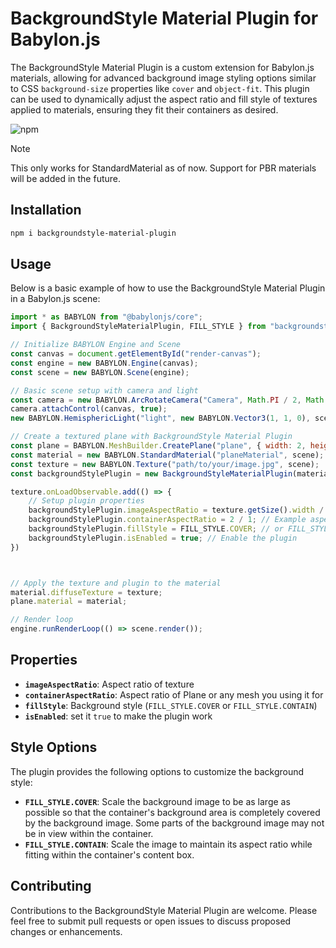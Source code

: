 # BackgroundStyle Material Plugin for Babylon.js

The BackgroundStyle Material Plugin is a custom extension for Babylon.js materials, allowing for advanced background image styling options similar to CSS `background-size` properties like `cover` and `object-fit`. This plugin can be used to dynamically adjust the aspect ratio and fill style of textures applied to materials, ensuring they fit their containers as desired.

![npm](https://img.shields.io/npm/v/backgroundstyle-material-plugin.svg?style=flat-square)

> [!NOTE]
> This only works for StandardMaterial as of now. Support for PBR materials will be added in the future.

## Installation

```bash
npm i backgroundstyle-material-plugin
```

## Usage

Below is a basic example of how to use the BackgroundStyle Material Plugin in a Babylon.js scene:

```javascript
import * as BABYLON from "@babylonjs/core";
import { BackgroundStyleMaterialPlugin, FILL_STYLE } from "backgroundstyle-material-plugin";

// Initialize BABYLON Engine and Scene
const canvas = document.getElementById("render-canvas");
const engine = new BABYLON.Engine(canvas);
const scene = new BABYLON.Scene(engine);

// Basic scene setup with camera and light
const camera = new BABYLON.ArcRotateCamera("Camera", Math.PI / 2, Math.PI / 2, 2, new BABYLON.Vector3(0,0,5), scene);
camera.attachControl(canvas, true);
new BABYLON.HemisphericLight("light", new BABYLON.Vector3(1, 1, 0), scene);

// Create a textured plane with BackgroundStyle Material Plugin
const plane = BABYLON.MeshBuilder.CreatePlane("plane", { width: 2, height: 1 }, scene);
const material = new BABYLON.StandardMaterial("planeMaterial", scene);
const texture = new BABYLON.Texture("path/to/your/image.jpg", scene);
const backgroundStylePlugin = new BackgroundStyleMaterialPlugin(material);

texture.onLoadObservable.add(() => {
    // Setup plugin properties
    backgroundStylePlugin.imageAspectRatio = texture.getSize().width / texture.getSize().height;
    backgroundStylePlugin.containerAspectRatio = 2 / 1; // Example aspect ratio of the plane
    backgroundStylePlugin.fillStyle = FILL_STYLE.COVER; // or FILL_STYLE.CONTAIN
    backgroundStylePlugin.isEnabled = true; // Enable the plugin
})



// Apply the texture and plugin to the material
material.diffuseTexture = texture;
plane.material = material;

// Render loop
engine.runRenderLoop(() => scene.render());
```

## Properties
- **`imageAspectRatio`**: Aspect ratio of texture
- **`containerAspectRatio`**: Aspect ratio of Plane or any mesh you using it for
- **`fillStyle`**: Background style (`FILL_STYLE.COVER` or `FILL_STYLE.CONTAIN`)
- **`isEnabled`**: set it `true` to make the plugin work

## Style Options

The plugin provides the following options to customize the background style:

- **`FILL_STYLE.COVER`**: Scale the background image to be as large as possible so that the container's background area is completely covered by the background image. Some parts of the background image may not be in view within the container.
- **`FILL_STYLE.CONTAIN`**: Scale the image to maintain its aspect ratio while fitting within the container's content box.

## Contributing

Contributions to the BackgroundStyle Material Plugin are welcome. Please feel free to submit pull requests or open issues to discuss proposed changes or enhancements.
